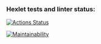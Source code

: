 ### Hexlet tests and linter status:
[![Actions Status](https://github.com/nikitovskij/frontend-project-lvl1/workflows/hexlet-check/badge.svg)](https://github.com/nikitovskij/frontend-project-lvl1/actions)

[![Maintainability](https://api.codeclimate.com/v1/badges/fb1f459b61dd7705fac7/maintainability)](https://codeclimate.com/github/nikitovskij/frontend-project-lvl1/maintainability)